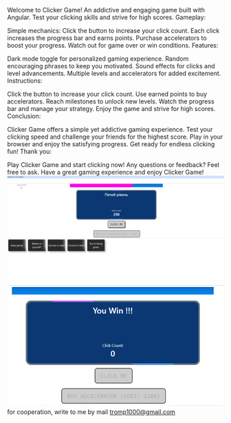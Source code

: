 Welcome to Clicker Game!
An addictive and engaging game built with Angular.
Test your clicking skills and strive for high scores.
Gameplay:

Simple mechanics: Click the button to increase your click count.
Each click increases the progress bar and earns points.
Purchase accelerators to boost your progress.
Watch out for game over or win conditions.
Features:

Dark mode toggle for personalized gaming experience.
Random encouraging phrases to keep you motivated.
Sound effects for clicks and level advancements.
Multiple levels and accelerators for added excitement.
Instructions:

Click the button to increase your click count.
Use earned points to buy accelerators.
Reach milestones to unlock new levels.
Watch the progress bar and manage your strategy.
Enjoy the game and strive for high scores.
Conclusion:

Clicker Game offers a simple yet addictive gaming experience.
Test your clicking speed and challenge your friends for the highest score.
Play in your browser and enjoy the satisfying progress.
Get ready for endless clicking fun!
Thank you:

Play Clicker Game and start clicking now!
Any questions or feedback? Feel free to ask.
Have a great gaming experience and enjoy Clicker Game!
![Clicker The Game](clickStart.png)
![New Game User The Wine](clickWine.png)
for cooperation, write to me by mail tromp1000@gmail.com
